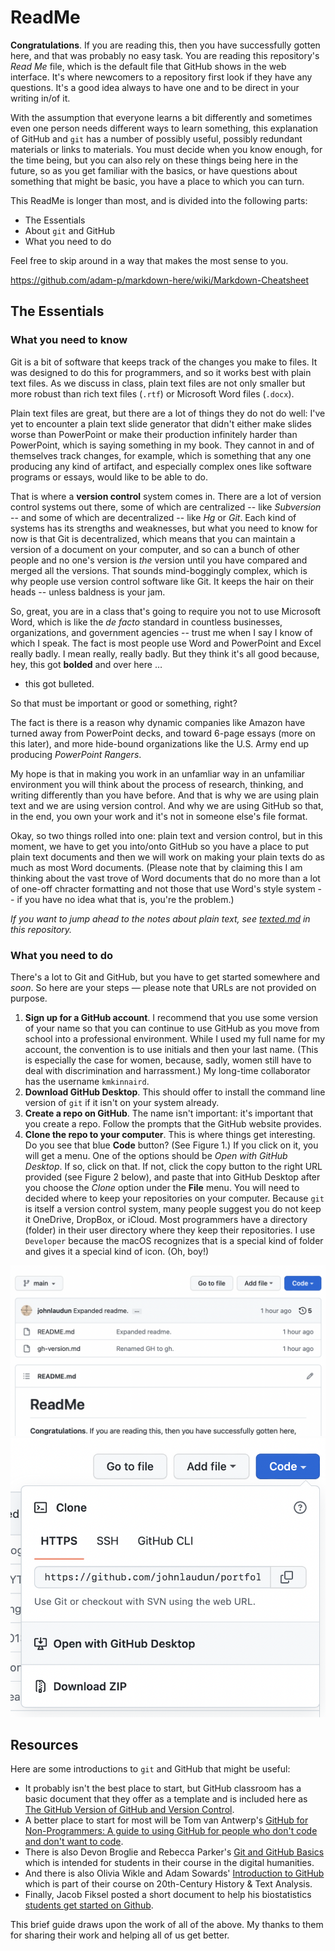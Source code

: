 # ReadMe

**Congratulations**. If you are reading this, then you have successfully gotten here, and that was probably no easy task. You are reading this repository's *Read Me* file, which is the default file that GitHub shows in the web interface. It's where newcomers to a repository first look if they have any questions. It's a good idea always to have one and to be direct in your writing in/of it.

With the assumption that everyone learns a bit differently and sometimes even one person needs different ways to learn something, this explanation of GitHub and `git` has a number of possibly useful, possibly redundant materials or links to materials. You must decide when you know enough, for the time being, but you can also rely on these things being here in the future, so as you get familiar with the basics, or have questions about something that might be basic, you have a place to which you can turn.

This ReadMe is longer than most, and is divided into the following parts:

* The Essentials
* About `git` and GitHub
* What you need to do

Feel free to skip around in a way that makes the most sense to you.

https://github.com/adam-p/markdown-here/wiki/Markdown-Cheatsheet


## The Essentials

### What you need to know

Git is a bit of software that keeps track of the changes you make to files. It was designed to do this for programmers, and so it works best with plain text files. As we discuss in class, plain text files are not only smaller but more robust than rich text files (`.rtf`) or Microsoft Word files (`.docx`). 

Plain text files are great, but there are a lot of things they do not do well: I've yet to encounter a plain text slide generator that didn't either make slides worse than PowerPoint or make their production infinitely harder than PowerPoint, which is saying something in my book. They cannot in and of themselves track changes, for example, which is something that any one producing any kind of artifact, and especially complex ones like software programs or essays, would like to be able to do. 

That is where a **version control** system comes in. There are a lot of version control systems out there, some of which are centralized -- like *Subversion* -- and some of which are decentralized -- like *Hg* or *Git*. Each kind of systems has its strengths and weaknesses, but what you need to know for now is that Git is decentralized, which means that you can maintain a version of a document on your computer, and so can a bunch of other people and no one's version is *the* version until you have compared and merged all the versions. That sounds mind-boggingly complex, which is why people use version control software like Git. It keeps the hair on their heads -- unless baldness is your jam.

So, great, you are in a class that's going to require you not to use Microsoft Word, which is like the *de facto* standard in countless businesses, organizations, and government agencies -- trust me when I say I know of which I speak. The fact is most people use Word and PowerPoint and Excel really badly. I mean really, really badly. But they think it's all good because, hey, this got **bolded** and over here …

* this got bulleted.

So that must be important or good or something, right?

The fact is there is a reason why dynamic companies like Amazon have turned away from PowerPoint decks, and toward 6-page essays (more on this later), and more hide-bound organizations like the U.S. Army end up producing *PowerPoint Rangers*. 

My hope is that in making you work in an unfamliar way in an unfamiliar environment you will think about the process of research, thinking, and writing differently than you have before. And that is why we are using plain text and we are using version control. And why we are using GitHub so that, in the end, you own your work and it's not in someone else's file format.

Okay, so two things rolled into one: plain text and version control, but in this moment, we have to get you into/onto GitHub so you have a place to put plain text documents and then we will work on making your plain texts do as much as most Word documents. (Please note that by claiming this I am thinking about the vast trove of Word documents that do no more than a lot of one-off chracter formatting and not those that use Word's style system -- if you have no idea what that is, you're the problem.)

*If you want to jump ahead to the notes about plain text, see [texted.md]() in this repository.*


### What you need to do

There's a lot to Git and GitHub, but you have to get started somewhere and *soon*. So here are your steps — please note that URLs are not provided on purpose.

1. **Sign up for a GitHub account**. I recommend that you use some version of your name so that you can continue to use GitHub as you move from school into a professional environment. While I used my full name for my account, the convention is to use initials and then your last name. (This is especially the case for women, because, sadly, women still have to deal with discrimination and harrassment.) My long-time collaborator has the username `kmkinnaird`. 
2. **Download GitHub Desktop**. This should offer to install the command line version of `git` if it isn't on your system already. 
3. **Create a repo on GitHub**. The name isn't important: it's important that you create a repo. Follow the prompts that the GitHub website provides. 
4. **Clone the repo to your computer**. This is where things get interesting. Do you see that blue **Code** button? (See Figure 1.) If you click on it, you will get a menu. One of the options should be *Open with GitHub Desktop*. If so, click on that. If not, click the copy button to the right URL provided (see Figure 2 below), and paste that into GitHub Desktop after you choose the *Clone* option under the **File** menu. You will need to decided where to keep your repositories on your computer. Because `git` is itself a version control system, many people suggest you do not keep it OneDrive, DropBox, or iCloud. Most programmers have a directory (folder) in their user directory where they keep their repositories. I use `Developer` because the macOS recognizes that is a special kind of folder and gives it a special kind of icon. (Oh, boy!) 

![Figure 1: The Code Button](assets/gh-fig-1-code_button.png)
![Figure 2: Code Button Menu Options](assets/gh-fig-2-menu.png)

## Resources

Here are some introductions to `git` and GitHub that might be useful:

* It probably isn't the best place to start, but GitHub classroom has a basic document that they offer as a template and is included here as [The GitHub Version of GitHub and Version Control](gh-version.md).
* A better place to start for most will be Tom van Antwerp's [GitHub for Non-Programmers: A guide to using GitHub for people who don't code and don't want to code](https://github.com/tvanantwerp/github-for-non-programmers).
* There is also Devon Broglie and Rebecca Parker's [Git and GitHub Basics](http://dh.obdurodon.org/github.xhtml) which is intended for students in their course in the digital humanities.
* And there is also Olivia Wikle and Adam Sowards' [Introduction to GitHub](https://learn-static.github.io/hist-320/github.html) which is part of their course on 20th-Century History & Text Analysis. 
* Finally, Jacob Fiksel posted a short document to help his biostatistics [students get started on Github](https://github.com/jfiksel/github-classroom-for-students).

This brief guide draws upon the work of all of the above. My thanks to them for sharing their work and helping all of us get better.